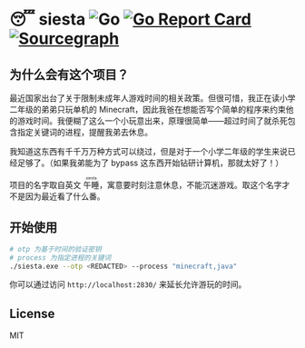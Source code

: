# 😴 siesta ![Go](https://github.com/wuhan005/siesta/workflows/Go/badge.svg) [![Go Report Card](https://goreportcard.com/badge/github.com/wuhan005/siesta)](https://goreportcard.com/report/github.com/wuhan005/siesta) [![Sourcegraph](https://img.shields.io/badge/view%20on-Sourcegraph-brightgreen.svg?logo=sourcegraph)](https://sourcegraph.com/github.com/wuhan005/siesta)

## 为什么会有这个项目？

最近国家出台了关于限制未成年人游戏时间的相关政策。但很可惜，我正在读小学二年级的弟弟只玩单机的 Minecraft，因此我爸在想能否写个简单的程序来约束他的游戏时间。我便糊了这么一个小玩意出来，原理很简单——超过时间了就杀死包含指定关键词的进程，提醒我弟去休息。

我知道这东西有千千万万种方式可以绕过，但是对于一个小学二年级的学生来说已经足够了。（如果我弟能为了 bypass 这东西开始钻研计算机，那就太好了！）

项目的名字取自英文 <ruby>午睡 <rp>(</rp><rt>siesta</rt><rp>)</rp>，寓意要时刻注意休息，不能沉迷游戏。取这个名字才不是因为最近看了什么番。

## 开始使用

```bash
# otp 为基于时间的验证密钥
# process 为指定进程的关键词
./siesta.exe --otp <REDACTED> --process "minecraft,java"
```

你可以通过访问 `http://localhost:2830/` 来延长允许游玩的时间。

## License

MIT

